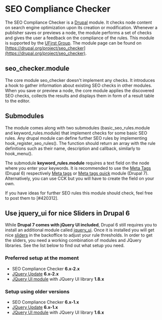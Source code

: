 # SEO Compliance Checker

The SEO Compliance Checker is a [Drupal](http://drupal.org) module. It checks node content on search engine optimization upon its creation or modification. Whenever a publisher saves or previews a node, the module performs a set of checks and gives the user a feedback on the compliance of the rules. This module is supported by the [UFirst Group](http://www.ufirstgroup.com).
The module page can be found on [https://drupal.org/project/seo_checker](https://drupal.org/project/seo_checker).

## seo_checker.module

The core module seo_checker doesn't implement any checks. It introduces a hook to gather information about existing SEO checks in other modules. When you save or preview a node, the core module applies the discovered SEO checks, collects the results and displays them in form of a result table to the editor.

## Submodules

The module comes along with two submodules (basic_seo_rules.module and keyword_rules.module) that implement checks for some basic SEO rules. Any drupal module can define further SEO rules by implementing hook_register_seo_rules(). The function should return an array with the rule definitions such as their name, description and callback, similarly to hook_menu().

The submodule **keyword_rules.module** requires a text field on the node where you enter your keywords. It is recommended to use the [Meta Tags](http://drupal.org/project/nodewords "Meta Tags Module") (Drupal 6) respectively [Meta tags](http://drupal.org/project/metatag "Meta tags D7 Module") or [Meta tags quick](http://drupal.org/project/metatags_quick "Meta tags quick Module") module (Drupal 7). Alternatively, you can use CCK but you will have to create the field on your own.

If you have ideas for further SEO rules this module should check, feel free to post them to [#420312].

## Use jquery_ui for nice Sliders in Drupal 6

While **Drupal 7 comes with jQuery UI included**, Drupal 6 still requires you to install an additional module called [jquery_ui](http://www.drupal.org/project/jquery_ui). Once it is installed you will get nice [sliders](http://drupal.org/files/images/threshold_sliders.jpg) in the backoffice to adjust your rule thresholds. 
In order to get the sliders, you need a working combination of modules and JQuery libraries. See the list below to find out what setup you need.

### Preferred setup at the moment

*   SEO Compliance Checker **6.x-2.x**
*   [JQuery Update](http://drupal.org/project/jquery_update) **6.x-2.x**
*   [JQuery UI module](http://drupal.org/project/jquery_ui) with JQuery UI library **1.8.x**

### Setup using older versions

*   SEO Compliance Checker **6.x-1.x**
*   [JQuery Update](http://drupal.org/project/jquery_update) **6.x-1.x**
*   [JQuery UI module](http://drupal.org/project/jquery_ui) with JQuery UI library **1.6.x**
